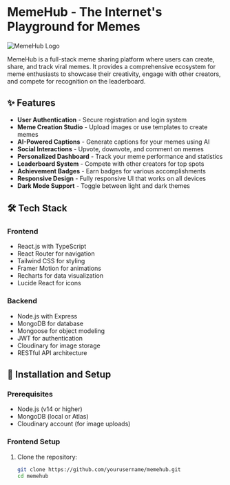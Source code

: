 # MemeHub - The Internet's Playground for Memes

![MemeHub Logo](https://via.placeholder.com/1200x600?text=MemeHub+-+The+Internet's+Playground+for+Memes)

MemeHub is a full-stack meme sharing platform where users can create, share, and track viral memes. It provides a comprehensive ecosystem for meme enthusiasts to showcase their creativity, engage with other creators, and compete for recognition on the leaderboard.

## ✨ Features

- **User Authentication** - Secure registration and login system
- **Meme Creation Studio** - Upload images or use templates to create memes
- **AI-Powered Captions** - Generate captions for your memes using AI
- **Social Interactions** - Upvote, downvote, and comment on memes
- **Personalized Dashboard** - Track your meme performance and statistics
- **Leaderboard System** - Compete with other creators for top spots
- **Achievement Badges** - Earn badges for various accomplishments
- **Responsive Design** - Fully responsive UI that works on all devices
- **Dark Mode Support** - Toggle between light and dark themes

## 🛠️ Tech Stack

### Frontend
- React.js with TypeScript
- React Router for navigation
- Tailwind CSS for styling
- Framer Motion for animations
- Recharts for data visualization
- Lucide React for icons

### Backend
- Node.js with Express
- MongoDB for database
- Mongoose for object modeling
- JWT for authentication
- Cloudinary for image storage
- RESTful API architecture

## 🚀 Installation and Setup

### Prerequisites
- Node.js (v14 or higher)
- MongoDB (local or Atlas)
- Cloudinary account (for image uploads)

### Frontend Setup

1. Clone the repository:
   ```bash
   git clone https://github.com/yourusername/memehub.git
   cd memehub